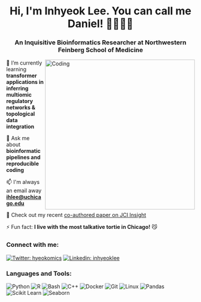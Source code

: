 <h1 align="center">Hi, I'm Inhyeok Lee. You can call me Daniel! 👨🏻‍💻👋</h1>
<h3 align="center">An Inquisitive Bioinformatics Researcher at Northwestern Feinberg School of Medicine</h3>
<img align="right" alt="Coding" width="400" src="https://static.wixstatic.com/media/3eee0b_cc71f7fc3ba144479ca73110b0989f95~mv2.gif">

🌱 I’m currently learning **transformer applications in inferring multiomic regulatory networks & topological data integration**

💬 Ask me about **bioinformatic pipelines and reproducible coding**

📫 I'm always an email away **ihlee@uchicago.edu**

📝 Check out my recent [co-authored paper on JCI Insight](https://pubmed.ncbi.nlm.nih.gov/37471165/)

⚡ Fun fact: **I live with the most talkative tortie in Chicago!** 😼

### Connect with me:
[![Twitter: hyeokomics](https://img.shields.io/twitter/follow/hyeokomics?style=social)](https://twitter.com/hyeokomics)
[![Linkedin: inhyeoklee](https://img.shields.io/badge/-inhyeoklee-blue?style=flat-square&logo=Linkedin&logoColor=white&link=https://linkedin.com/in/inhyeoklee)](https://linkedin.com/in/inhyeoklee)

### Languages and Tools:
![Python](https://img.shields.io/badge/-Python-3776AB?style=flat-square&logo=python&logoColor=white)
![R](https://img.shields.io/badge/-R-276DC3?style=flat-square&logo=r&logoColor=white)
![Bash](https://img.shields.io/badge/-Bash-4EAA25?style=flat-square&logo=gnu-bash&logoColor=white)
![C++](https://img.shields.io/badge/-C++-00599C?style=flat-square&logo=cplusplus&logoColor=white)
![Docker](https://img.shields.io/badge/-Docker-2496ED?style=flat-square&logo=docker&logoColor=white)
![Git](https://img.shields.io/badge/-Git-F05032?style=flat-square&logo=git&logoColor=white)
![Linux](https://img.shields.io/badge/-Linux-FCC624?style=flat-square&logo=linux&logoColor=black)
![Pandas](https://img.shields.io/badge/-Pandas-150458?style=flat-square&logo=pandas&logoColor=white)
![Scikit Learn](https://img.shields.io/badge/-Scikit%20Learn-F7931E?style=flat-square&logo=scikit-learn&logoColor=white)
![Seaborn](https://img.shields.io/badge/-Seaborn-77d8d8?style=flat-square&logo=seaborn&logoColor=white)
